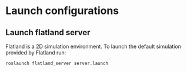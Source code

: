 # Launch configurations
## Launch flatland server
Flatland is a 2D simulation environment. To launch the default simulation provided by Flatland run:

```shell
roslaunch flatland_server server.launch
```
